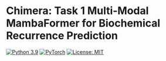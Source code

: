 # Chimera: Task 1 Multi-Modal MambaFormer for Biochemical Recurrence Prediction

[![Python 3.9](https://img.shields.io/badge/python-3.9-blue.svg)](https://www.python.org/downloads/release/python-390/)
[![PyTorch](https://img.shields.io/badge/PyTorch-2.4.1-red.svg)](https://pytorch.org/)
[![License: MIT](https://img.shields.io/badge/License-MIT-yellow.svg)](https://opensource.org/licenses/MIT)
